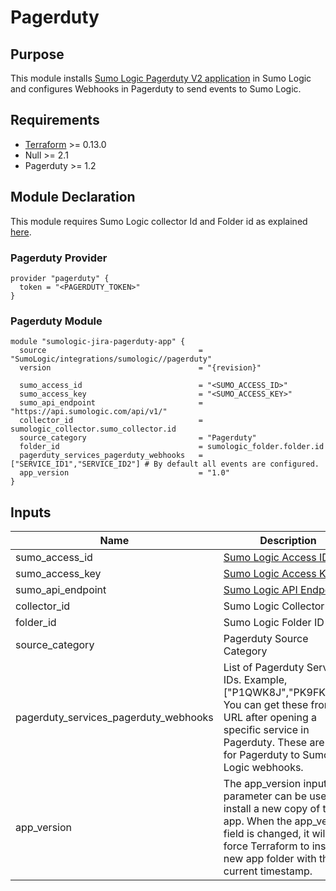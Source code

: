 # Pagerduty

## Purpose

This module installs [Sumo Logic Pagerduty V2 application](https://help.sumologic.com/07Sumo-Logic-Apps/08App_Development/PagerDuty_V2) in Sumo Logic and configures Webhooks in Pagerduty to send events to Sumo Logic.

## Requirements

* [Terraform](https://www.terraform.io/downloads.html) >= 0.13.0
* Null >= 2.1
* Pagerduty >= 1.2

## Module Declaration

This module requires Sumo Logic collector Id and Folder id as explained [here](https://github.com/SumoLogic/terraform-sumologic-integrations#prerequisites-for-using-modules).

### Pagerduty Provider
```shell
provider "pagerduty" {
  token = "<PAGERDUTY_TOKEN>"
}
```

### Pagerduty Module
```shell
module "sumologic-jira-pagerduty-app" {
  source                                  = "SumoLogic/integrations/sumologic//pagerduty"
  version                                 = "{revision}"

  sumo_access_id                          = "<SUMO_ACCESS_ID>"
  sumo_access_key                         = "<SUMO_ACCESS_KEY>"
  sumo_api_endpoint                       = "https://api.sumologic.com/api/v1/"
  collector_id                            = sumologic_collector.sumo_collector.id
  source_category                         = "Pagerduty"
  folder_id                               = sumologic_folder.folder.id
  pagerduty_services_pagerduty_webhooks   = ["SERVICE_ID1","SERVICE_ID2"] # By default all events are configured.
  app_version                             = "1.0"
}
```

## Inputs

| Name | Description | Type | Default | Required |
|------|-------------|------|---------|:-----:|
|sumo_access_id|[Sumo Logic Access ID](https://help.sumologic.com/Manage/Security/Access-Keys)|string| |yes
|sumo_access_key|[Sumo Logic Access Key](https://help.sumologic.com/Manage/Security/Access-Keys)|string| |yes
|sumo_api_endpoint|[Sumo Logic API Endpoint](https://help.sumologic.com/APIs/General-API-Information/Sumo-Logic-Endpoints-and-Firewall-Security)|string|https://api.sumologic.com/api/v1/|yes
|collector_id|Sumo Logic Collector ID|string| |yes
|folder_id|Sumo Logic Folder ID|string| |yes
|source_category|Pagerduty Source Category|string|Pagerduty|yes
|pagerduty_services_pagerduty_webhooks|List of Pagerduty Service IDs. Example, ["P1QWK8J","PK9FKW3"]. You can get these from the URL after opening a specific service in Pagerduty. These are used for Pagerduty to Sumo Logic webhooks.|list| |yes
|app_version|The app_version input parameter can be used to install a new copy of the app. When the app_version field is changed, it will force Terraform to install a new app folder with the current timestamp.|String|1.0|no